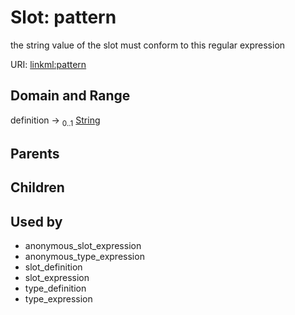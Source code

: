 
# Slot: pattern


the string value of the slot must conform to this regular expression

URI: [linkml:pattern](https://w3id.org/linkml/pattern)


## Domain and Range

definition &#8594;  <sub>0..1</sub> [String](types/String.md)

## Parents


## Children


## Used by

 * anonymous_slot_expression
 * anonymous_type_expression
 * slot_definition
 * slot_expression
 * type_definition
 * type_expression
